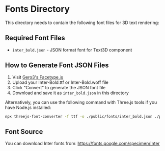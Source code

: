 # Fonts Directory

This directory needs to contain the following font files for 3D text rendering:

## Required Font Files
- `inter_bold.json` - JSON format font for Text3D component

## How to Generate Font JSON Files

1. Visit [Gero3's Facetype.js](https://gero3.github.io/facetype.js/)
2. Upload your Inter-Bold.ttf or Inter-Bold.woff file
3. Click "Convert" to generate the JSON font file
4. Download and save it as `inter_bold.json` in this directory

Alternatively, you can use the following command with Three.js tools if you have Node.js installed:

```bash
npx threejs-font-converter -f ttf -o ./public/fonts/inter_bold.json ./path/to/Inter-Bold.ttf
```

## Font Source
You can download Inter fonts from: https://fonts.google.com/specimen/Inter
